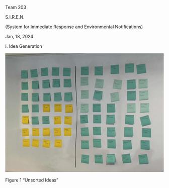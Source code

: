 Team 203

S.I.R.E.N.

(System for Immediate Response and Environmental Notifications)

Jan, 18, 2024

I. Idea Generation


![stick1](https://github.com/S-I-R-E-N-Team-203-EGR-314/S.I.R.E.N-Team-203-EGR-314.github.io/blob/d214aa7c7b0850ce36a2d7efeff501148499e54a/pic/stick1.JPG)

Figure 1 “Unsorted Ideas”

